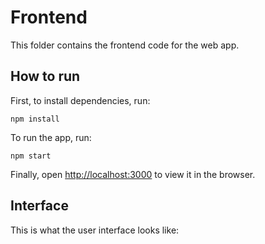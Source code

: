 # Frontend

This folder contains the frontend code for the web app.

## How to run

First, to install dependencies, run:

```
npm install
```

To run the app, run:

```
npm start
```

Finally, open [http://localhost:3000](http://localhost:3000) to view it in the browser.

## Interface

This is what the user interface looks like:
